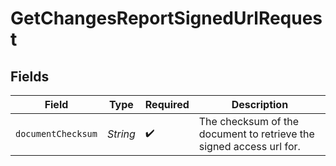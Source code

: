 # GetChangesReportSignedUrlRequest


## Fields

| Field                                                               | Type                                                                | Required                                                            | Description                                                         |
| ------------------------------------------------------------------- | ------------------------------------------------------------------- | ------------------------------------------------------------------- | ------------------------------------------------------------------- |
| `documentChecksum`                                                  | *String*                                                            | :heavy_check_mark:                                                  | The checksum of the document to retrieve the signed access url for. |